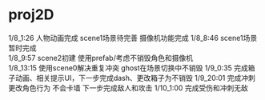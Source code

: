 # proj2D
1/8_1:26
人物动画完成 scene1场景待完善 摄像机功能完成
1/8_8:46
scene1场景暂时完成  
1/8_9:57
scene2初建 使用prefab/考虑不销毁角色和摄像机  
1/8_13:15
使用scene0解决重复冲突 ghost在场景切换中不销毁 
1/9_0:35
完成箱子动画、相关提示UI，下一步完成dash、更改箱子为不销毁
1/9_20:01
完成冲刺 更改角色行为 不会卡墙 下一步完成敌人和攻击
1/10_1:00
完成受伤和冲刺无敌